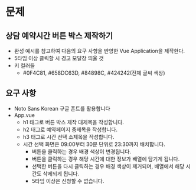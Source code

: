 # 문제
## 상담 예약시간 버튼 박스 제작하기
- 완성 예시를 참고하여 다음의 요구 사항을 반영한 Vue Application을 제작한다.
- 5타임 이상 클릭할 시 경고 모달창 띄울 것
- 키 컬러들
  - #0F4C81, #658DC63D, #84898C, #424242(전체 글씨 색상)
## 요구 사항
- Noto Sans Korean 구글 폰트를 활용합니다
- App.vue
  - h1 태그로 버튼 박스 제작 대제목을 작성합니다.
  - h2 태그로 예약페이지 중제목을 작성합니다.
  - h3 태그로 시간 선택 소제목을 작성합니다.
  - 시간 선택 화면은 09:00부터 30분 단위로 23:30까지 배치합니다.
    - 버튼을 클릭하는 경우 배경 색상이 변경됩니다.
    - 버튼을 클릭하는 경우 해당 시간에 대한 정보가 배열에 담기게 됩니다.
    - 선택한 버튼을 다시 클릭하는 경우 배경 색상이 제거되며, 배열에서 해당 시간도 삭제되게 됩니다.
    - 5타임 이상은 신청할 수 없습니다.